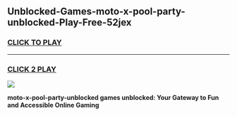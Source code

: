 
## Unblocked-Games-moto-x-pool-party-unblocked-Play-Free-52jex
<h3>
<a href="https://premium76.site?title=moto-x-pool-party-unblocked&ref=10A">CLICK TO PLAY</a></h3>
<hr>

<h3>
<a href="https://premium76.site?title=moto-x-pool-party-unblocked&ref=10A">CLICK 2 PLAY</a>
  
</h3>

<a href="https://premium76.site?title=moto-x-pool-party-unblocked&ref=10A"><img src="https://clearcache.store/games.png"></a>


**moto-x-pool-party-unblocked games unblocked: Your Gateway to Fun and Accessible Online Gaming**
